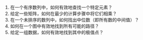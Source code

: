 

1. 在一个有序数列中，如何有效地查找一个特定元素？
2. 给定一些矩阵，如何在最少的计算步骤中将它们相乘？
3. 在一个未排序的数列中，如何找出中位数（即所有数的中间值）？
4. 如何在一个图中有效地找到所有可能的路径？
5. 给定一组数据，如何有效地找到其中的极值点？